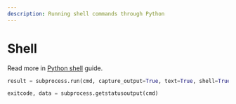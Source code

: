 ```yaml
---
description: Running shell commands through Python
---
```

# Shell


Read more in [Python shell](https://github.com/MichaelCurrin/learn-to-code/tree/master/en/topics/scripting_languages/Python/shell) guide.

```python
result = subprocess.run(cmd, capture_output=True, text=True, shell=True)
```


```python
exitcode, data = subprocess.getstatusoutput(cmd)
```
